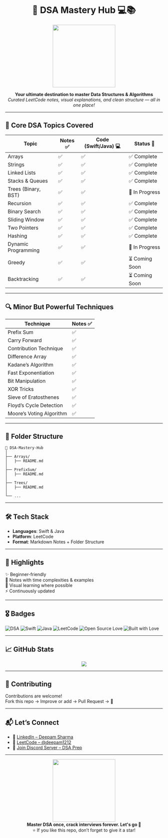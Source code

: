 <h1 align="center">🚀 DSA Mastery Hub 💻📚</h1>

<p align="center">
  <img src="https://media.giphy.com/media/du3J3cXyzhj75IOgvA/giphy.gif" width="200"/>
</p>

<p align="center">
  <b>Your ultimate destination to master Data Structures & Algorithms</b><br/>
  <i>Curated LeetCode notes, visual explanations, and clean structure — all in one place!</i>
</p>

---

## 🧠 Core DSA Topics Covered

| Topic               | Notes ✅ | Code (Swift/Java) 💻 | Status 🚦 |
|---------------------|----------|----------------------|------------|
| Arrays              | ✅       | ✅                    | ✅ Complete |
| Strings             | ✅       | ✅                    | ✅ Complete |
| Linked Lists        | ✅       | ✅                    | ✅ Complete |
| Stacks & Queues     | ✅       | ✅                    | ✅ Complete |
| Trees (Binary, BST) | ✅       | ✅                    | 🚧 In Progress |
| Recursion           | ✅       | ✅                    | ✅ Complete |
| Binary Search       | ✅       | ✅                    | ✅ Complete |
| Sliding Window      | ✅       | ✅                    | ✅ Complete |
| Two Pointers        | ✅       | ✅                    | ✅ Complete |
| Hashing             | ✅       | ✅                    | ✅ Complete |
| Dynamic Programming | ✅       | ✅                    | 🚧 In Progress |
| Greedy              | ✅       | ✅                    | ⏳ Coming Soon |
| Backtracking        | ✅       | ✅                    | ⏳ Coming Soon |

---

## 🔍 Minor But Powerful Techniques

| Technique                 | Notes ✅ |
|--------------------------|----------|
| Prefix Sum               | ✅       |
| Carry Forward            | ✅       |
| Contribution Technique   | ✅       |
| Difference Array         | ✅       |
| Kadane’s Algorithm       | ✅       |
| Fast Exponentiation      | ✅       |
| Bit Manipulation         | ✅       |
| XOR Tricks               | ✅       |
| Sieve of Eratosthenes    | ✅       |
| Floyd’s Cycle Detection  | ✅       |
| Moore’s Voting Algorithm | ✅       |

---

## 📁 Folder Structure

```
📂 DSA-Mastery-Hub
│
├── Arrays/
│   ├── README.md        
│
├── PrefixSum/
│   ├── README.md
│
├── Trees/
│   ├── README.md
│
└── ...
```

---

## 🛠 Tech Stack

- **Languages**: Swift & Java
- **Platform**: LeetCode
- **Format**: Markdown Notes + Folder Structure

---

## 💎 Highlights

✨ Beginner-friendly  
📘 Notes with time complexities & examples  
🧩 Visual learning where possible  
⚡️ Continuously updated  

---

## 🎖️ Badges

![DSA](https://img.shields.io/badge/DSA-Mastery-blueviolet)
![Swift](https://img.shields.io/badge/Swift-Codes-orange)
![Java](https://img.shields.io/badge/Java-Examples-red)
![LeetCode](https://img.shields.io/badge/LeetCode-Submissions-yellow)
![Open Source Love](https://img.shields.io/badge/Open%20Source-%F0%9F%A4%9D-blue)
![Built with Love](https://img.shields.io/badge/Built%20with-%E2%9D%A4-red)

---

## 📈 GitHub Stats

<p align="center">
  <img src="https://github-readme-stats.vercel.app/api?username=deepam1212&show_icons=true&theme=tokyonight" />
</p>

---

## 🤝 Contributing

Contributions are welcome!  
Fork this repo → Improve or add → Pull Request → 🎉

---

## 📬 Let’s Connect

- 💼 [LinkedIn – Deepam Sharma](https://www.linkedin.com/in/deepam-sharma-332240134/)
- 🧠 [LeetCode – @deepam1212](https://leetcode.com/u/deepam1212/)
- 💬 [Join Discord Server – DSA Prep](https://discord.gg/jvPgHsPw)

---

<p align="center">
  <img src="https://media.giphy.com/media/26tPoyDhjiJ2g7rEs/giphy.gif" width="200"/>
  <br/>
  <b>Master DSA once, crack interviews forever. Let's go 🚀</b><br/>
  ⭐ If you like this repo, don’t forget to give it a star!
</p>
